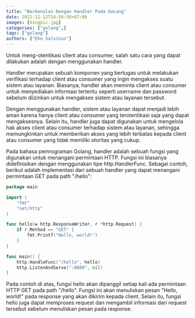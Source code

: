 ```yaml
---
title: "Berkenalan Dengan Handler Pada GoLang"
date: 2022-12-12T14:50:50+07:00
images: [bingpic.jpg]
categories: ["golang",]
tags: ["golang"]
authors: ["Eko Salvinus"]
---
```


Untuk meng-otentikasi client atau consumer, salah satu cara yang dapat dilakukan adalah dengan menggunakan handler. 
<!--more-->
Handler merupakan sebuah komponen yang bertugas untuk melakukan verifikasi terhadap client atau consumer yang ingin mengakses suatu sistem atau layanan. Biasanya, handler akan meminta client atau consumer untuk menyediakan informasi tertentu seperti username dan password sebelum diizinkan untuk mengakses sistem atau layanan tersebut.

Dengan menggunakan handler, sistem atau layanan dapat menjadi lebih aman karena hanya client atau consumer yang terotentikasi saja yang dapat mengaksesnya. Selain itu, handler juga dapat digunakan untuk mengelola hak akses client atau consumer terhadap sistem atau layanan, sehingga memungkinkan untuk memberikan akses yang lebih terbatas kepada client atau consumer yang tidak memiliki otoritas yang cukup.


Pada bahasa pemrograman Golang, handler adalah sebuah fungsi yang digunakan untuk menangani permintaan HTTP. Fungsi ini biasanya didefinisikan dengan menggunakan tipe http.HandlerFunc. Sebagai contoh, berikut adalah implementasi dari sebuah handler yang dapat menangani permintaan GET pada path "/hello":

```go
package main

import (
    "fmt"
    "net/http"
)

func hello(w http.ResponseWriter, r *http.Request) {
    if r.Method == "GET" {
        fmt.Printf("Hello, world!")
    }
}

func main() {
    http.HandleFunc("/hello", hello)
    http.ListenAndServe(":8080", nil)
}
```
<!--more-->

Pada contoh di atas, fungsi hello akan dipanggil setiap kali ada permintaan HTTP GET pada path "/hello". Fungsi ini akan menuliskan pesan "Hello, world!" pada response yang akan dikirim kepada client. Selain itu, fungsi hello juga dapat memproses request dan mengambil informasi dari request tersebut sebelum menuliskan pesan pada response.